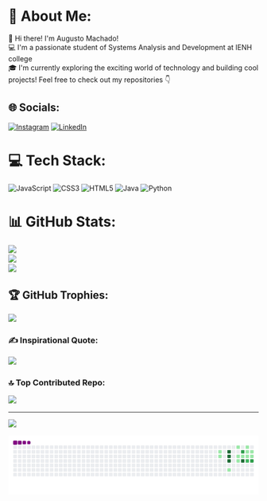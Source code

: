 # 💫 About Me:
👋 Hi there! I'm Augusto Machado! <br>💻 I'm a passionate student of  Systems Analysis and Development at IENH college <br>🎓 I'm currently exploring the exciting world of technology and building cool projects! Feel free to check out my repositories  👇


## 🌐 Socials:
[![Instagram](https://img.shields.io/badge/Instagram-%23E4405F.svg?logo=Instagram&logoColor=white)](https://instagram.com/guto.machaddo) [![LinkedIn](https://img.shields.io/badge/LinkedIn-%230077B5.svg?logo=linkedin&logoColor=white)](https://www.linkedin.com/in/augusto-machado-34a89835a)

# 💻 Tech Stack:
![JavaScript](https://img.shields.io/badge/javascript-%23323330.svg?style=for-the-badge&logo=javascript&logoColor=%23F7DF1E) ![CSS3](https://img.shields.io/badge/css3-%231572B6.svg?style=for-the-badge&logo=css3&logoColor=white) ![HTML5](https://img.shields.io/badge/html5-%23E34F26.svg?style=for-the-badge&logo=html5&logoColor=white) ![Java](https://img.shields.io/badge/java-%23ED8B00.svg?style=for-the-badge&logo=openjdk&logoColor=white) ![Python](https://img.shields.io/badge/python-3670A0?style=for-the-badge&logo=python&logoColor=ffdd54)
# 📊 GitHub Stats:
![](https://github-readme-stats.vercel.app/api?username=gutomachaddo&theme=highcontrast&hide_border=false&include_all_commits=true&count_private=true)<br/>
![](https://nirzak-streak-stats.vercel.app/?user=gutomachaddo&theme=highcontrast&hide_border=false)<br/>
![](https://github-readme-stats.vercel.app/api/top-langs/?username=gutomachaddo&theme=highcontrast&hide_border=false&include_all_commits=true&count_private=true&layout=compact)

## 🏆 GitHub Trophies:
![](https://github-profile-trophy.vercel.app/?username=gutomachaddo&theme=radical&no-frame=false&no-bg=false&margin-w=4)

### ✍️ Inspirational Quote:
![](https://quotes-github-readme.vercel.app/api?type=horizontal&theme=radical)

### 🔝 Top Contributed Repo:
![](https://github-contributor-stats.vercel.app/api?username=gutomachaddo&limit=5&theme=dark&combine_all_yearly_contributions=true)

---
[![](https://visitcount.itsvg.in/api?id=gutomachaddo&icon=0&color=0)](https://visitcount.itsvg.in)

![snake gif](https://github.com/gutomachaddo/gutomachaddo/blob/output/github-contribution-grid-snake.gif)

<!-- Proudly created with GPRM ( https://gprm.itsvg.in ) -->
